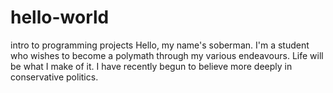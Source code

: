 # hello-world
intro to programming projects
Hello, my name's soberman. I'm a student who wishes to become a polymath through my various endeavours. Life will be what I make of it. 
I have recently begun to believe more deeply in conservative politics. 
